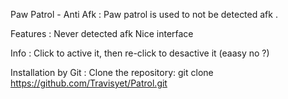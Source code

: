 Paw Patrol - Anti Afk :
  Paw patrol is used to not be detected afk .

Features :
  Never detected afk 
  Nice interface 

Info :
  Click to active it, then re-click to desactive it (eaasy no ?)

Installation by Git :
	Clone the repository: git clone https://github.com/Travisyet/Patrol.git
